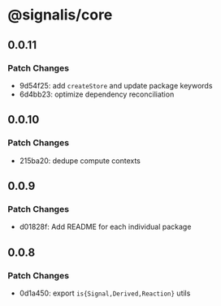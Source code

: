 # @signalis/core

## 0.0.11

### Patch Changes

- 9d54f25: add `createStore` and update package keywords
- 6d4bb23: optimize dependency reconciliation

## 0.0.10

### Patch Changes

- 215ba20: dedupe compute contexts

## 0.0.9

### Patch Changes

- d01828f: Add README for each individual package

## 0.0.8

### Patch Changes

- 0d1a450: export `is{Signal,Derived,Reaction}` utils
